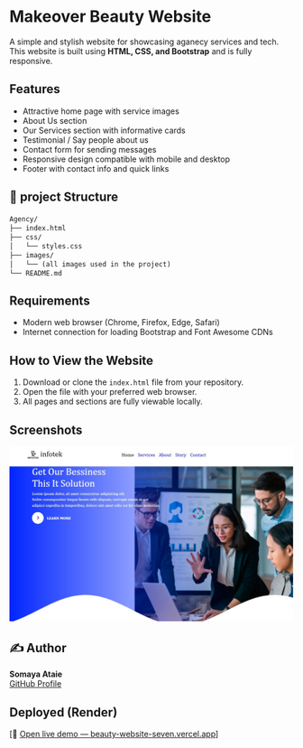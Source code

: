# Makeover Beauty Website

A simple and stylish website for showcasing aganecy services and tech. This website is built using **HTML, CSS, and Bootstrap** and is fully responsive.

## Features
- Attractive home page with service images
- About Us section
- Our Services section with informative cards
- Testimonial / Say people about us
- Contact form for sending messages
- Responsive design compatible with mobile and desktop
- Footer with contact info and quick links


## 🧪 project Structure

```
Agency/
├── index.html
├── css/
│   └── styles.css
├── images/
│   └── (all images used in the project)
└── README.md
```
## Requirements
- Modern web browser (Chrome, Firefox, Edge, Safari)
- Internet connection for loading Bootstrap and Font Awesome CDNs

## How to View the Website
1. Download or clone the `index.html` file from your repository.
2. Open the file with your preferred web browser.
3. All pages and sections are fully viewable locally.

## Screenshots
![Landing Page Desktop](images/screenshot.jpg)

## ✍️ Author

**Somaya Ataie**  
[GitHub Profile](https://github.com/somayaataee)



##  Deployed (Render)

[🔗 [Open live demo — beauty-website-seven.vercel.app](https://beauty-website-seven.vercel.app/)]




